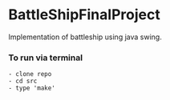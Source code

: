 # BattleShipFinalProject

Implementation of battleship using java swing.

### To run via terminal
    - clone repo
    - cd src
    - type 'make'
